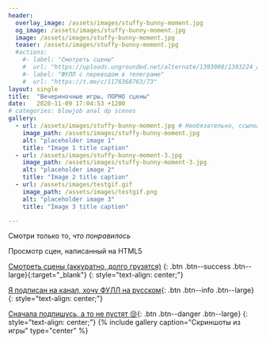```yaml
---
header:
  overlay_image: /assets/images/stuffy-bunny-moment.jpg
  og_image: /assets/images/stuffy-bunny-moment.jpg  
  image: /assets/images/stuffy-bunny-moment.jpg
  teaser: /assets/images/stuffy-bunny-moment.jpg
  #actions:
    #- label: "Смотреть сцены"
    #  url: "https://uploads.ungrounded.net/alternate/1393000/1393224_alternate_87460_r1.zip/"
    #- label: "ФУЛЛ с переводом в телеграме"
    #  url: "https://t.me/c/1176368763/73"
layout: single
title:  "Вечериночные игры, ПОРНО сцены"
date:   2020-11-09 17:04:53 +1200
# categories: blowjob anal dp scenes
gallery:
  - url: /assets/images/stuffy-bunny-moment.jpg # Необязательно, ссылка на полную версию для галереи
    image_path: /assets/images/stuffy-bunny-moment.jpg
    alt: "placeholder image 1"
    title: "Image 1 title caption"
  - url: /assets/images/stuffy-bunny-moment-3.jpg
    image_path: /assets/images/stuffy-bunny-moment-3.jpg
    alt: "placeholder image 2"
    title: "Image 2 title caption"
  - url: /assets/images/testgif.gif
    image_path: /assets/images/testgif.png
    alt: "placeholder image 3"
    title: "Image 3 title caption"

---
```

Смотри только то, *что понравилось*

Просмотр сцен, написанный на HTML5

[Смотреть сцены (аккуратно, долго грузятся)](https://uploads.ungrounded.net/alternate/1393000/1393224_alternate_87460_r1.zip/)
{: .btn .btn--success .btn--large}{:target="_blank"}
{: style="text-align: center;"}

[Я подписан на канал, хочу ФУЛЛ на русском](https://t.me/c/1176368763/73){: .btn .btn--info .btn--large}
{: style="text-align: center;"}

[Сначала подпишусь, а то не пустят 😢](https://t.me/joinchat/AAAAAEYd9ntbFRi6jnMcFg){: .btn .btn--danger .btn--large}
{: style="text-align: center;"}
{% include gallery caption="Скриншоты из игры" type="center" %}
